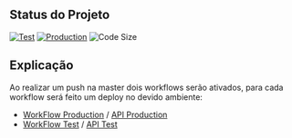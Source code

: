 ## Status do Projeto

[![Test](https://github.com/Gabriel-Bur/DevOpsChallenge/workflows/Test/badge.svg?branch=master&event=push)](https://github.com/Gabriel-Bur/DevOpsChallenge/actions)
[![Production](https://github.com/Gabriel-Bur/DevOpsChallenge/workflows/Production/badge.svg?branch=master&event=push)](https://github.com/Gabriel-Bur/DevOpsChallenge/actions)
![Code Size](https://img.shields.io/github/languages/code-size/Gabriel-Bur/DevOpsChallenge)


## Explicação

Ao realizar um push na master dois workflows serão ativados, para cada workflow será feito um deploy no devido ambiente:

- [WorkFlow Production](https://github.com/Gabriel-Bur/DevOpsChallenge/actions?query=workflow%3AProduction) / [API Production](https://app-mywebapp-prod-001.azurewebsites.net/weatherforecast)
- [WorkFlow Test](https://github.com/Gabriel-Bur/DevOpsChallenge/actions?query=workflow%3ATest) / [API Test](https://app-mywebapp-test-001.azurewebsites.net/weatherforecast)

